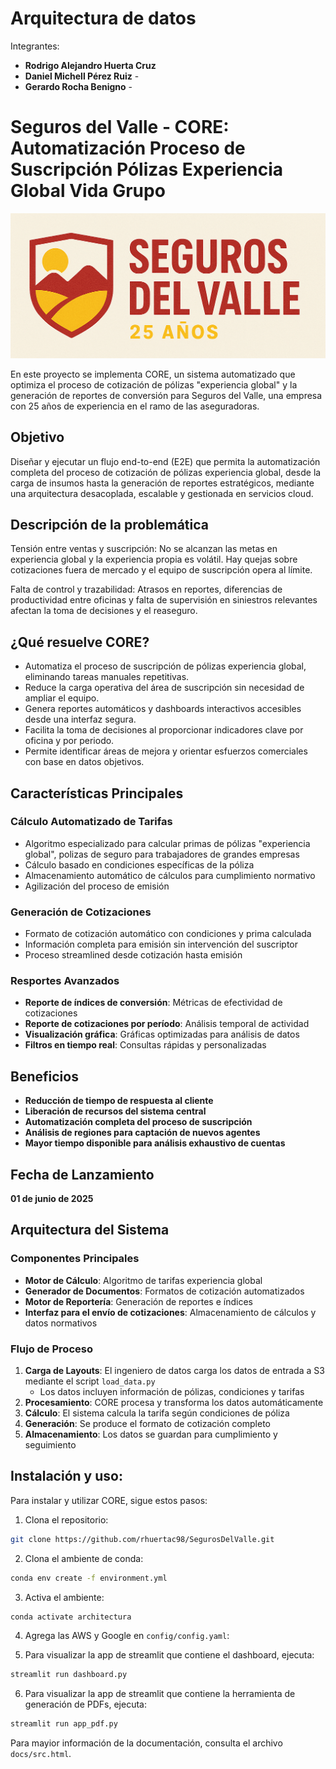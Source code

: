 # Arquitectura de datos
Integrantes:
- **Rodrigo Alejandro Huerta Cruz** 
- **Daniel Michell Pérez Ruiz** - 
- **Gerardo Rocha Benigno** - 

# Seguros del Valle - CORE: Automatización Proceso de Suscripción Pólizas Experiencia Global Vida Grupo
![logo Del Valle](logo_SegurosDelValle.png)

En este proyecto se implementa CORE, un sistema automatizado que optimiza el proceso de cotización de pólizas "experiencia global" y la generación de reportes de conversión para Seguros del Valle, una empresa con 25 años de experiencia en el ramo de las aseguradoras.

## Objetivo

Diseñar y ejecutar un flujo end-to-end (E2E) que permita la automatización completa del proceso de cotización de pólizas experiencia global, desde la carga de insumos hasta la generación de reportes estratégicos, mediante una arquitectura desacoplada, escalable y gestionada en servicios cloud.

## Descripción de la problemática

Tensión entre ventas y suscripción: No se alcanzan las metas en experiencia global y la experiencia propia es volátil. Hay quejas sobre cotizaciones fuera de mercado y el equipo de suscripción opera al límite.

Falta de control y trazabilidad: Atrasos en reportes, diferencias de productividad entre oficinas y falta de supervisión en siniestros relevantes afectan la toma de decisiones y el reaseguro.

## ¿Qué resuelve CORE?

 - Automatiza el proceso de suscripción de pólizas experiencia global, eliminando tareas manuales repetitivas.
 - Reduce la carga operativa del área de suscripción sin necesidad de ampliar el equipo.
 - Genera reportes automáticos y dashboards interactivos accesibles desde una interfaz segura.
 - Facilita la toma de decisiones al proporcionar indicadores clave por oficina y por periodo.
 - Permite identificar áreas de mejora y orientar esfuerzos comerciales con base en datos objetivos.


## Características Principales

### Cálculo Automatizado de Tarifas
- Algoritmo especializado para calcular primas de pólizas "experiencia global", polizas de seguro para trabajadores de grandes empresas
- Cálculo basado en condiciones específicas de la póliza
- Almacenamiento automático de cálculos para cumplimiento normativo
- Agilización del proceso de emisión

### Generación de Cotizaciones
- Formato de cotización automático con condiciones y prima calculada
- Información completa para emisión sin intervención del suscriptor
- Proceso streamlined desde cotización hasta emisión

### Resportes Avanzados
- **Reporte de índices de conversión**: Métricas de efectividad de cotizaciones
- **Reporte de cotizaciones por período**: Análisis temporal de actividad
- **Visualización gráfica**: Gráficas optimizadas para análisis de datos
- **Filtros en tiempo real**: Consultas rápidas y personalizadas

## Beneficios

- **Reducción de tiempo de respuesta al cliente**
- **Liberación de recursos del sistema central**
- **Automatización completa del proceso de suscripción**
- **Análisis de regiones para captación de nuevos agentes**
- **Mayor tiempo disponible para análisis exhaustivo de cuentas**

## Fecha de Lanzamiento

**01 de junio de 2025**

## Arquitectura del Sistema

### Componentes Principales
- **Motor de Cálculo**: Algoritmo de tarifas experiencia global
- **Generador de Documentos**: Formatos de cotización automatizados  
- **Motor de Reportería**: Generación de reportes e índices
- **Interfaz para el envío de cotizaciones**: Almacenamiento de cálculos y datos normativos

### Flujo de Proceso
1. **Carga de Layouts**: El ingeniero de datos carga los datos de entrada a S3 mediante el script `load_data.py`
   - Los datos incluyen información de pólizas, condiciones y tarifas
2. **Procesamiento**: CORE procesa y transforma los datos automáticamente
3. **Cálculo**: El sistema calcula la tarifa según condiciones de póliza
4. **Generación**: Se produce el formato de cotización completo
5. **Almacenamiento**: Los datos se guardan para cumplimiento y seguimiento

## Instalación y uso:

Para instalar y utilizar CORE, sigue estos pasos:

 1. Clona el repositorio:
```bash
git clone https://github.com/rhuertac98/SegurosDelValle.git
```
2. Clona el ambiente de conda:
```bash
conda env create -f environment.yml
```
3. Activa el ambiente:
```bash
conda activate architectura
```
4. Agrega las AWS y Google en `config/config.yaml`:

5. Para visualizar la app de streamlit que contiene el dashboard, ejecuta:
```bash
streamlit run dashboard.py
```

6. Para visualizar la app de streamlit que contiene la herramienta de generación de PDFs, ejecuta:
```bash
streamlit run app_pdf.py
```

Para mayior información de la documentación, consulta el archivo `docs/src.html`.
